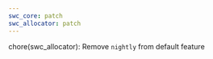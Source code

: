 ```yaml
---
swc_core: patch
swc_allocator: patch
---
```


chore(swc_allocator): Remove `nightly` from default feature

